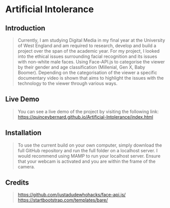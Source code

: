 # Artificial Intolerance

## Introduction

> Currently, I am studying Digital Media in my final year at the University of West England and am required to research, develop and build a project over the span of the academic year. For my project, I looked into the ethical issues surrounding facial recognition and its issues with non-white male faces. Using Face-API.js to categorise the viewer by their gender and age classification (Millenial, Gen X, Baby Boomer). Depending on the categorisation of the viewer a specific documentary video is shown that aims to highlight the issues with the technology to the viewer through various ways.

## Live Demo 

> You can see a live demo of the project by visiting the following link: https://quinceybernard.github.io/Artificial-Intolerance/index.html

## Installation

> To use the current build on your own computer, simply download the full GitHub repository and run the full folder on a localhost server. I would recommend using  MAMP to run your localhost server. Ensure that your webcam is activated and you are within the frame of the camera. 

## Credits

  >https://github.com/justadudewhohacks/face-api.js/
  >https://startbootstrap.com/templates/bare/

